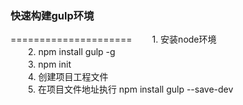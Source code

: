 
### 快速构建gulp环境    
=====================
　　1. 安装node环境   
　　2. npm install gulp -g   
　　3. npm init   
　　4. 创建项目工程文件     
　　5. 在项目文件地址执行 npm install gulp --save-dev
